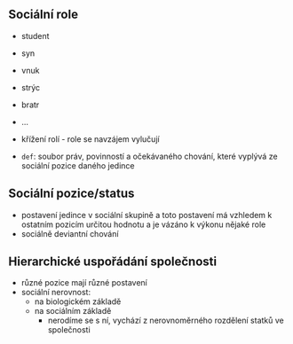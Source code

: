 ## Sociální role
- student
- syn
- vnuk
- strýc
- bratr
- ...

- křížení rolí - role se navzájem vylučují
- `def`: soubor práv, povinností a očekávaného chování, které vyplývá ze sociální pozice daného jedince

## Sociální pozice/status
- postavení jedince v sociální skupině a toto postavení má vzhledem k ostatním pozicím určitou hodnotu a je vázáno k výkonu nějaké role
- sociálně deviantní chování

## Hierarchické uspořádání společnosti
- různé pozice mají různé postavení
- sociální nerovnost:
  - na biologickém základě
  - na sociálním základě
    - nerodíme se s ní, vychází z nerovnoměrného rozdělení statků ve společnosti
